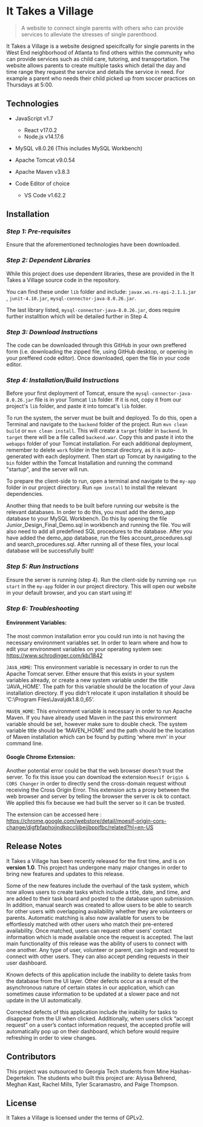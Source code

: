 # It Takes a Village
> A website to connect single parents with others who can provide services to alleviate the stresses of single parenthood.

It Takes a Village is a website designed speicifcally for single parents in the West End neighborhood of Atlanta to find others within the community who can provide services such as child care, tutoring, and transportation. The website allows parents to create multiple tasks which detail the day and time range they request the service and details the service in need. For example a parent who needs their child picked up from soccer practices on Thursdays at 5:00.
##

## Technologies

- JavaScript v1.7
  - React v17.0.2
  - Node.js v14.17.6

- MySQL v8.0.26 (This includes MySQL Workbench)
- Apache Tomcat v9.0.54
- Apache Maven v3.8.3
- Code Editor of choice 
  - VS Code v1.62.2

## Installation 

### *Step 1: Pre-requisites*

Ensure that the aforementioned technologies have been downloaded.

### *Step 2: Dependent Libraries*

While this project does use dependent libraries, these are provided in the It Takes a Village source code in the repository. 

You can find these under `lib` folder and include: `javax.ws.rs-api-2.1.1.jar` , `junit-4.10.jar`, `mysql-connector-java-8.0.26.jar`.

The last library listed, `mysql-connector-java-8.0.26.jar`, does require further installtion which will be detailed further in Step 4.


### *Step 3: Download Instructions*

The code can be downloaded through this GitHub in your own preffered form (i.e. downloading the zipped file, using GitHub desktop, or opening in your preffered code editor).
Once downloaded, open the file in your code editor. 


### *Step 4: Installation/Build Instructions*
Before your first deployment of Tomcat, ensure the `mysql-connector-java-8.0.26.jar` file is in your Tomcat `lib` folder. If it is not, copy it from our project's `lib` folder, and paste it into tomcat's `lib` folder. 

To run the system, the server must be built and deployed. To do this, open a Terminal and navigate to the `backend` folder of the project. Run `mvn clean build` or `mvn clean install`. This will create a `target` folder in `backend`. In `target` there will be a file called `backend.war`. Copy this and paste it into the `webapps` folder of your Tomcat installation. For each additional deployment, remember to delete `work` folder in the tomcat directory, as it is auto-generated with each deployment. Then start up Tomcat by navigating to the `bin` folder within the Tomcat Installation and running the command "startup", and the server will run.

To prepare the client-side to run, open a terminal and navigate to the `my-app` folder in our project directory. Run `npm install` to install the relevant dependencies.

Another thing that needs to be built before running our website is the relevant databases. In order to do this, you must add the demo_app database to your MySQL Workbench. Do this by opening the file Junior_Design_Final_Demo.sql in workbench and running the file. You will also need to add all predefined SQL procedures to the database. After you have added the demo_app database, run the files account_procedures.sql and search_procedures.sql. After running all of these files, your local database will be successfully built!

### *Step 5: Run Instructions*
Ensure the server is running (step 4). Run the client-side by running `npm run start` in the `my-app` folder in our project directory. This will open our website in your default browser, and you can start using it!

### *Step 6: Troubleshooting*

#### Environment Variables:
The most common installation error you could run into is not having the necessary environment variables set.
In order to learn where and how to edit your environment variables on your operating system see: https://www.schrodinger.com/kb/1842 

`JAVA_HOME`: This environment variable is necessary in order to run the Apache Tomcat server. Either ensure that this exists in your system variables already, or create a new system variable under the title ‘JAVA_HOME’. The path for this variable should be the location of your Java installation directory. If you didn’t relocate it upon installation it should be ‘C:\Program Files\Java\jdk1.8.0_65’.

`MAVEN_HOME`: This environment variable is necessary in order to run Apache Maven. If you have already used Maven in the past this environment variable should be set, however make sure to double check. The system variable title should be ‘MAVEN_HOME’ and the path should be the location of Maven installation which can be found by putting ‘where mvn’ in your command line. 

#### Google Chrome Extension:
Another potential error could be that the web browser doesn’t trust the server. To fix this issue you can download the extension `Moesif Origin & CORS Changer` in order to directly send the cross-domain request without receiving the Cross Origin Error. This extension acts a proxy between the web browser and server by telling the browser the server is ok to contact. We applied this fix because we had built the server so it can be trusted.

The extension can be accessed here : https://chrome.google.com/webstore/detail/moesif-origin-cors-change/digfbfaphojjndkpccljibejjbppifbc/related?hl=en-US 


## Release Notes

It Takes a Village has been recently released for the first time, and is on **version 1.0**. 
This project has undergone many major changes in order to bring new features and updates to this release. 

Some of the new features include the overhaul of the task system, which now allows users to create tasks which include a title, date, and time, and are added to their task board and posted to the database upon submission. 
In addition, manual search was created to allow users to be able to search for other users with overlapping availability whether they are volunteers or parents. Automatic matching is also now available for users to be effortlessly matched with other users who match their pre-entered availability. Once matched, users can request other users’ contact information which is made available once the request is accepted.
The last main functionality of this release was the ability of users to connect with one another. Any type of user, volunteer or parent, can login and request to connect with other users. They can also accept pending requests in their user dashboard.

Known defects of this application include the inability to delete tasks from the database from the UI layer. Other defects occur as a result of the asynchronous nature of certain states in our application, which can sometimes cause information to be updated at a slower pace and not update in the UI automatically.

Corrected defects of this application include the inability for tasks to disappear from the UI when clicked. Additionally, when users click “accept request” on a user’s contact information request, the accepted profile will automatically pop up on their dashboard, which before would require refreshing in order to view changes.

## Contributors 

This project was outsourced to Georgia Tech students from Mine Hashas-Degertekin. 
The students who built this project are: Alyssa Behrend, Meghan Kast, Rachel Mills, Tyler Scaramastro, and Paige Thompson.

## License

It Takes a Village is licensed under the terms of GPLv2.


